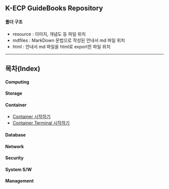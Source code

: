 ## K-ECP GuideBooks Repository 

#### 폴더 구조
* resource : 이미지, 개념도 등 파일 위치
* mdfiles : MarkDown 문법으로 작성된 안내서 md 파일 위치
* html : 안내서 md 파일을 html로 export한 파일 위치

---

## 목차(Index)
#### Computing
#### Storage
#### Container
* [Container 시작하기](./mdfiles/Container_started.md)
* [Container Terminal 시작하기](./mdfiles/Container+Terminal_started.md)
#### Database
#### Network
#### Security
#### System S/W
#### Management

